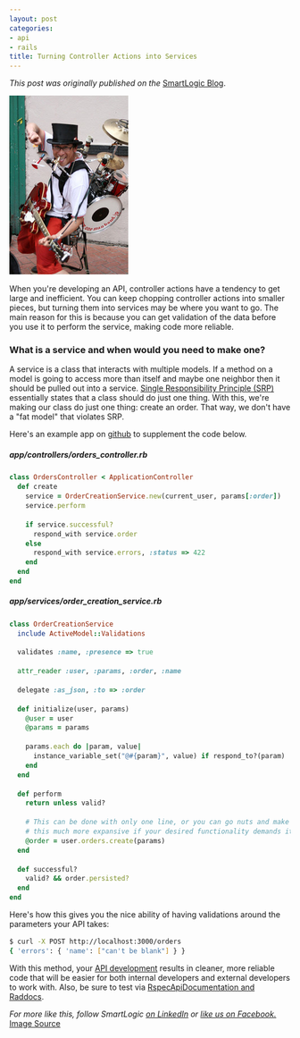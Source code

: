 ```yaml
---
layout: post
categories:
- api
- rails
title: Turning Controller Actions into Services
---
```


_This post was originally published on the_
[SmartLogic Blog](http://blog.smartlogicsolutions.com/2012/10/25/api-development/).

<img class="float-img" title="SRP keeps your code from behaving like this. " src="/images/bigonemanband.jpg" alt="SRP keeps your code from behaving like this. " width="213" height="320" />

When you're developing an API, controller actions have a tendency to get large and inefficient. You can keep chopping controller actions into smaller pieces, but turning them into services may be where you want to go. The main reason for this is because you can get validation of the data before you use it to perform the service, making code more reliable.

### What is a service and when would you need to make one?

A service is a class that interacts with multiple models. If a method on a model is going to access more than itself and maybe one neighbor then it should be pulled out into a service. [Single Responsibility Principle (SRP)](http://en.wikipedia.org/wiki/Single_responsibility_principle) essentially states that a class should do just one thing. With this, we're making our class do just one thing: create an order. That way, we don't have a "fat model" that violates SRP.

Here's an example app on [github](http://github.com/oestrich/services_example) to supplement the code below.

##### app/controllers/orders_controller.rb
```ruby
class OrdersController < ApplicationController
  def create
    service = OrderCreationService.new(current_user, params[:order])
    service.perform

    if service.successful?
      respond_with service.order
    else
      respond_with service.errors, :status => 422
    end
  end
end
```

##### app/services/order_creation_service.rb
```ruby
class OrderCreationService
  include ActiveModel::Validations

  validates :name, :presence => true

  attr_reader :user, :params, :order, :name

  delegate :as_json, :to => :order

  def initialize(user, params)
    @user = user
    @params = params

    params.each do |param, value|
      instance_variable_set("@#{param}", value) if respond_to?(param)
    end
  end

  def perform
    return unless valid?

    # This can be done with only one line, or you can go nuts and make
    # this much more expansive if your desired functionality demands it
    @order = user.orders.create(params)
  end

  def successful?
    valid? && order.persisted?
  end
end
```

Here's how this gives you the nice ability of having validations around the parameters your API takes:

```bash
$ curl -X POST http://localhost:3000/orders
{ 'errors': { 'name': ["can't be blank"] } }
```

With this method, your <a href="http://blog.smartlogicsolutions.com/2012/08/28/api-planning-and-proceeding-tell-me-what-youre-working-with/" target="_blank">API development</a> results in cleaner, more reliable code that will be easier for both internal developers and external developers to work with. Also, be sure to test via <a href="http://blog.smartlogicsolutions.com/2012/07/12/curlin-for-docs/" target="_blank">RspecApiDocumentation and Raddocs</a>.

<em>For more like this, follow SmartLogic <a href="http://www.linkedin.com/company/smartlogic-solutions" target="blank_">on LinkedIn</a> or <a href="http://facebook.com/smartlogic" target="blank_">like us on Facebook.</a></em>
<br>
<a href="http://www.flickr.com/photos/megangoodchild/4675235489/" target="_blank">Image Source</a>
